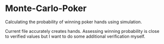 # Monte-Carlo-Poker
Calculating the probability of winning poker hands using simulation.

Current file accurately creates hands. Assessing winning probability is close to verified values but I want to do some additional verification myself.
